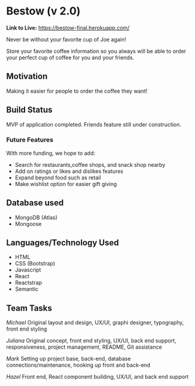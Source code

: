 # Bestow (v 2.0)

**Link to Live:** https://bestow-final.herokuapp.com/

Never be without your favorite cup of Joe again!

Store your favorite coffee information so you always will be able to order your perfect cup of coffee for you and your friends.

## Motivation

Making it easier for people to order the coffee they want!

## Build Status

MVP of application completed.
Friends feature still under construction.

### Future Features

With more funding, we hope to add:

- Search for restaurants,coffee shops, and snack shop nearby
- Add on ratings or likes and dislikes features 
- Expand beyond food such as retail 
- Make wishlist option for easier gift giving 


## Database used

- MongoDB (Atlas)
- Mongoose

## Languages/Technology Used

- HTML
- CSS (Bootstrap)
- Javascript
- React
- Reactstrap
- Semantic

## Team Tasks

_Michael_ Original layout and design, UX/UI, graphi designer, typography, front end styling

_Juliana_ Original concept, front end styling, UX/UI, back end support, responsiveness, project management, README, Git assistance

_Mark_ Setting up project base, back-end, database connections/maintenance, hooking up front and back-end 

_Hazel_ Front end, React component building, UX/UI, and back end support
